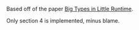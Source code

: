Based off of the paper [Big Types in Little Runtime](https://dl.acm.org/doi/10.1145/3009837.3009849).

Only section 4 is implemented, minus blame.

